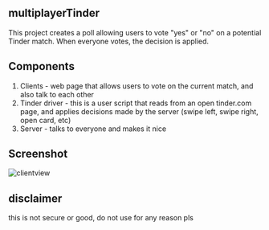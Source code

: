 ## multiplayerTinder

This project creates a poll allowing users to vote "yes" or "no" on a potential Tinder match. When everyone votes, the decision is applied.

## Components


1) Clients - web page that allows users to vote on the current match, and also talk to each other
2) Tinder driver - this is a user script that reads from an open tinder.com page, and applies decisions made by the server (swipe left, swipe right, open card, etc)
3) Server - talks to everyone and makes it nice




## Screenshot
![clientview](https://user-images.githubusercontent.com/5777324/32527927-55785dce-c3fe-11e7-81fa-a89ec4e41ce1.JPG)

## disclaimer
this is not secure or good, do not use for any reason pls
